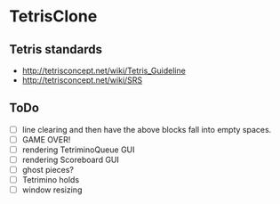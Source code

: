 # TetrisClone

## Tetris standards

- http://tetrisconcept.net/wiki/Tetris_Guideline
- http://tetrisconcept.net/wiki/SRS

## ToDo

- [ ] line clearing and then have the above blocks fall into empty spaces.
- [ ] GAME OVER!
- [ ] rendering TetriminoQueue GUI
- [ ] rendering Scoreboard GUI
- [ ] ghost pieces?
- [ ] Tetrimino holds
- [ ] window resizing